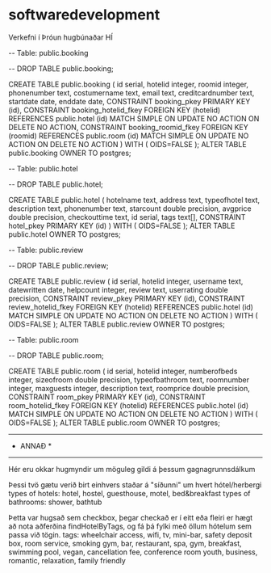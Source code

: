 # softwaredevelopment
Verkefni í Þróun hugbúnaðar HÍ

-- Table: public.booking

-- DROP TABLE public.booking;

CREATE TABLE public.booking
(
  id serial,
  hotelid integer,
  roomid integer,
  phonenumber text,
  costumername text,
  email text,
  creditcardnumber text,
  startdate date,
  enddate date,
  CONSTRAINT booking_pkey PRIMARY KEY (id),
  CONSTRAINT booking_hotelid_fkey FOREIGN KEY (hotelid)
      REFERENCES public.hotel (id) MATCH SIMPLE
      ON UPDATE NO ACTION ON DELETE NO ACTION,
  CONSTRAINT booking_roomid_fkey FOREIGN KEY (roomid)
      REFERENCES public.room (id) MATCH SIMPLE
      ON UPDATE NO ACTION ON DELETE NO ACTION
)
WITH (
  OIDS=FALSE
);
ALTER TABLE public.booking
  OWNER TO postgres;

-- Table: public.hotel

-- DROP TABLE public.hotel;

CREATE TABLE public.hotel
(
  hotelname text,
  address text,
  typeofhotel text,
  description text,
  phonenumber text,
  starcount double precision,
  avgprice double precision,
  checkouttime text,
  id serial,
  tags text[],
  CONSTRAINT hotel_pkey PRIMARY KEY (id)
)
WITH (
  OIDS=FALSE
);
ALTER TABLE public.hotel
  OWNER TO postgres;

-- Table: public.review

-- DROP TABLE public.review;

CREATE TABLE public.review
(
  id serial,
  hotelid integer,
  username text,
  datewritten date,
  helpcount integer,
  review text,
  userrating double precision,
  CONSTRAINT review_pkey PRIMARY KEY (id),
  CONSTRAINT review_hotelid_fkey FOREIGN KEY (hotelid)
      REFERENCES public.hotel (id) MATCH SIMPLE
      ON UPDATE NO ACTION ON DELETE NO ACTION
)
WITH (
  OIDS=FALSE
);
ALTER TABLE public.review
  OWNER TO postgres;

-- Table: public.room

-- DROP TABLE public.room;

CREATE TABLE public.room
(
  id serial,
  hotelid integer,
  numberofbeds integer,
  sizeofroom double precision,
  typeofbathroom text,
  roomnumber integer,
  maxguests integer,
  description text,
  roomprice double precision,
  CONSTRAINT room_pkey PRIMARY KEY (id),
  CONSTRAINT room_hotelid_fkey FOREIGN KEY (hotelid)
      REFERENCES public.hotel (id) MATCH SIMPLE
      ON UPDATE NO ACTION ON DELETE NO ACTION
)
WITH (
  OIDS=FALSE
);
ALTER TABLE public.room
  OWNER TO postgres;


*********
* ANNAÐ *
*********

Hér eru okkar hugmyndir um möguleg gildi á þessum gagnagrunnsdálkum

  Þessi tvö gætu verið birt einhvers staðar á "síðunni" um hvert hótel/herbergi
  types of hotels: hotel, hostel, guesthouse, motel, bed&breakfast
  types of bathrooms: shower, bathtub

  Þetta var hugsað sem checkbox, þegar checkað er í eitt eða fleiri er hægt að nota aðferðina
  findHotelByTags, og fá þá fylki með öllum hótelum sem passa við tögin.
  tags: wheelchair access, wifi, tv, mini-bar, safety deposit box, room service, smoking
         gym, bar, restaurant, spa, gym, breakfast, swimming pool,  vegan, cancellation fee, conference room
         youth, business, romantic, relaxation, family friendly

